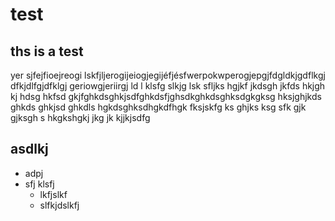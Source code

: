# test 
## ths is a test 
yer sjfejfioejreogi 
lskfjljerogijeiogjegijéfjésfwerpokwperogjepgjfdgldkjgdflkgj  dfkjdlfgjdfklgj geriowgjeriirgj ld l klsfg slkjg lsk sfljks hgjkf jkdsgh jkfds hkjgh kj hdsg hkfsd gkjfghkdsghkjsdfghkdsfjghsdkghkdsghksdgkgksg hksjghjkds ghkds ghkjsd ghkdls hgkdsghksdhgkdfhgk fksjskfg ks ghjks ksg sfk gjk gjksgh s hkgkshgkj jkg jk kjjkjsdfg 
## asdlkj 
- adpj  
- sfj klsfj 
   - lkfjslkf 
   - slfkjdslkfj 
